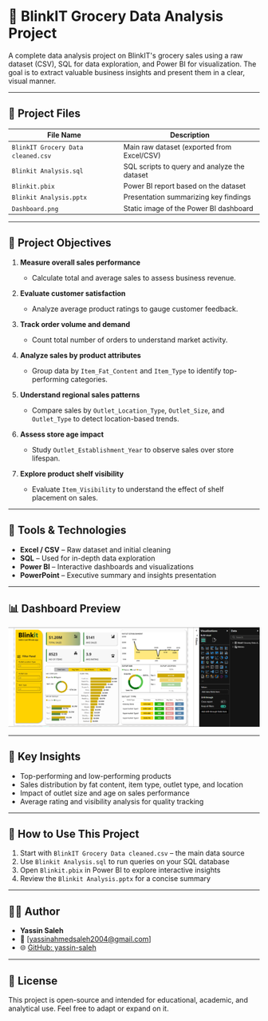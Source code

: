 # 🛒 BlinkIT Grocery Data Analysis Project

A complete data analysis project on BlinkIT's grocery sales using a raw dataset (CSV), SQL for data exploration, and Power BI for visualization. The goal is to extract valuable business insights and present them in a clear, visual manner.

---

## 📁 Project Files

| File Name | Description |
|-----------|-------------|
| `BlinkIT Grocery Data cleaned.csv` | Main raw dataset (exported from Excel/CSV) |
| `Blinkit Analysis.sql` | SQL scripts to query and analyze the dataset |
| `Blinkit.pbix` | Power BI report based on the dataset |
| `Blinkit Analysis.pptx` | Presentation summarizing key findings |
| `Dashboard.png` | Static image of the Power BI dashboard |

---

## 🎯 Project Objectives

1. **Measure overall sales performance**  
   - Calculate total and average sales to assess business revenue.

2. **Evaluate customer satisfaction**  
   - Analyze average product ratings to gauge customer feedback.

3. **Track order volume and demand**  
   - Count total number of orders to understand market activity.

4. **Analyze sales by product attributes**  
   - Group data by `Item_Fat_Content` and `Item_Type` to identify top-performing categories.

5. **Understand regional sales patterns**  
   - Compare sales by `Outlet_Location_Type`, `Outlet_Size`, and `Outlet_Type` to detect location-based trends.

6. **Assess store age impact**  
   - Study `Outlet_Establishment_Year` to observe sales over store lifespan.

7. **Explore product shelf visibility**  
   - Evaluate `Item_Visibility` to understand the effect of shelf placement on sales.

---

## 🧰 Tools & Technologies

- **Excel / CSV** – Raw dataset and initial cleaning  
- **SQL** – Used for in-depth data exploration  
- **Power BI** – Interactive dashboards and visualizations  
- **PowerPoint** – Executive summary and insights presentation

---

## 📊 Dashboard Preview

![Dashboard Preview](https://github.com/yassin-saleh/Blinkit-Analysis/raw/main/Blinkit%20Analysis/Dashboard.png)

---

## 📌 Key Insights

- Top-performing and low-performing products
- Sales distribution by fat content, item type, outlet type, and location
- Impact of outlet size and age on sales performance
- Average rating and visibility analysis for quality tracking

---

## 🚀 How to Use This Project

1. Start with `BlinkIT Grocery Data cleaned.csv` – the main data source  
2. Use `Blinkit Analysis.sql` to run queries on your SQL database  
3. Open `Blinkit.pbix` in Power BI to explore interactive insights  
4. Review the `Blinkit Analysis.pptx` for a concise summary  

---

## 👨‍💻 Author

- **Yassin Saleh**  
- 📧 [yassinahmedsaleh2004@gmail.com]  
- 🌐 [GitHub: yassin-saleh](https://github.com/yassin-saleh)

---

## 📄 License

This project is open-source and intended for educational, academic, and analytical use. Feel free to adapt or expand on it.
